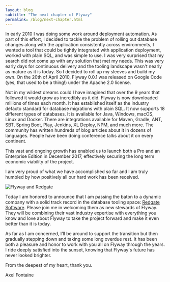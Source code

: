 ```yaml
---
layout: blog
subtitle: "The next chapter of Flyway"
permalink: /blog/next-chapter.html
---
```


In early 2010 I was doing some work around deployment automation. As part of this effort, I decided to tackle the problem of rolling out database changes along with the application consistently across environments, I wanted a tool that could be tightly integrated with application deployment, worked with plain SQL, and was simple to use. I was very surprised that my search did not come up with any solution that met my needs. This was very early days for continuous delivery and the tooling landscape wasn't nearly as mature as it is today. So I decided to roll up my sleeves and build my own. On the 20th of April 2010, Flyway 0.0.1 was released on Google Code (yes, that used to be a thing!) under the Apache 2.0 license.

Not in my wildest dreams could I have imagined that over the 9 years that followed it would grow as incredibly as it did. Flyway is now downloaded millions of times each month. It has established itself as the industry defacto standard for database migrations with plain SQL. It now supports 18 different types of databases. It is available for Java, Windows, macOS, Linux and Docker. There are integrations available for Maven, Gradle, ANT, SBT, Spring Boot, Play, Jenkins, XL Deploy, NPM, and much more. The community has written hundreds of blog articles about it in dozens of languages. People have been doing conference talks about it on every continent.

This vast and ongoing growth has enabled us to launch both a Pro and an Enterprise Edition in December 2017, effectively securing the long term economic viability of the project.

I am very proud of what we have accomplished so far and I am truly humbled by how positively all our hard work has been received.

![Flyway and Redgate](/assets/posts/next-chapter/flyway-and-redgate.png)

Today I am honored to announce that I am passing the baton to a dynamic company with a  solid track record in the database tooling space: [Redgate Software](https://www.red-gate.com/). Please join me in welcoming them as new stewards of Flyway. They will be combining their vast industry expertise with everything you know and love about Flyway to take the project forward and make it even better than it is today.

As far as I am concerned, I’ll be around to support the transition but then gradually stepping down and taking some long overdue rest. It has been both a pleasure and honor to work with you all on Flyway through the years. I ride deeply satisfied into the sunset, knowing that Flyway's future has never looked brighter.

From the deepest of my heart, thank you.

Axel Fontaine

